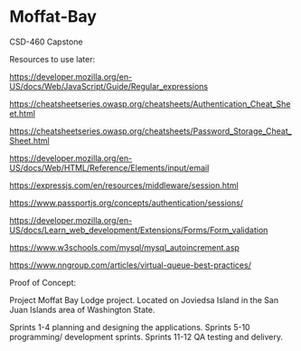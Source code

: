 # Moffat-Bay
CSD-460 Capstone


Resources to use later: 

https://developer.mozilla.org/en-US/docs/Web/JavaScript/Guide/Regular_expressions 


https://cheatsheetseries.owasp.org/cheatsheets/Authentication_Cheat_Sheet.html 

https://cheatsheetseries.owasp.org/cheatsheets/Password_Storage_Cheat_Sheet.html 

https://developer.mozilla.org/en-US/docs/Web/HTML/Reference/Elements/input/email 

https://expressjs.com/en/resources/middleware/session.html 

https://www.passportjs.org/concepts/authentication/sessions/ 

https://developer.mozilla.org/en-US/docs/Learn_web_development/Extensions/Forms/Form_validation 

https://www.w3schools.com/mysql/mysql_autoincrement.asp 

https://www.nngroup.com/articles/virtual-queue-best-practices/ 



Proof of Concept: 

Project Moffat Bay Lodge project. Located on Joviedsa Island in the San Juan Islands area of Washington State. 


Sprints 1-4 planning and designing the applications.
Sprints 5-10 programming/ development sprints. 
Sprints 11-12 QA testing and delivery.

